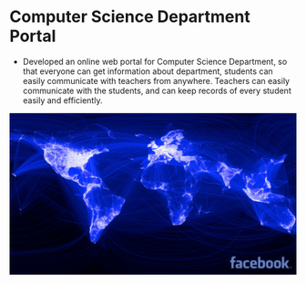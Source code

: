 # Computer Science Department Portal

- Developed an online web portal for Computer Science Department, so that everyone can get information about department, students can easily communicate with teachers from anywhere. Teachers can easily communicate with the students, and can keep records of every student easily and efficiently.


![alt tag](https://raw.githubusercontent.com/ashish-uiet/summer_trainning-HPE-/master/img/facebook_world_network-1920x1080.jpg)

